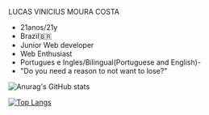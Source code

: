 

  LUCAS VINICIUS MOURA COSTA 
- 21anos/21y
- Brazil🇧🇷
- Junior Web developer
- Web Enthusiast 
- Portugues e Ingles/Bilingual(Portuguese and English)-
-  "Do you need a reason to not want to lose?"
 
 ![Anurag's GitHub stats](https://github-readme-stats.vercel.app/api?username=Lucasmcz&show_icons=true&theme=dark)  
 
[![Top Langs](https://github-readme-stats.vercel.app/api/top-langs/?username=Lucasmcz&layout=compact)](https://github.com/Lucasmcz/github-readme-stats)


